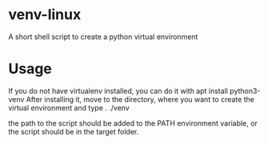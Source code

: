 # venv-linux
A short shell script to create a python virtual environment

# Usage
If you do not have virtualenv installed, you can do it with
    apt install python3-venv
After installing it, move to the directory, where you want to
create the virtual environment and type
    . ./venv

the path to the script should be added to the PATH environment
variable, or the script should be in the target folder.